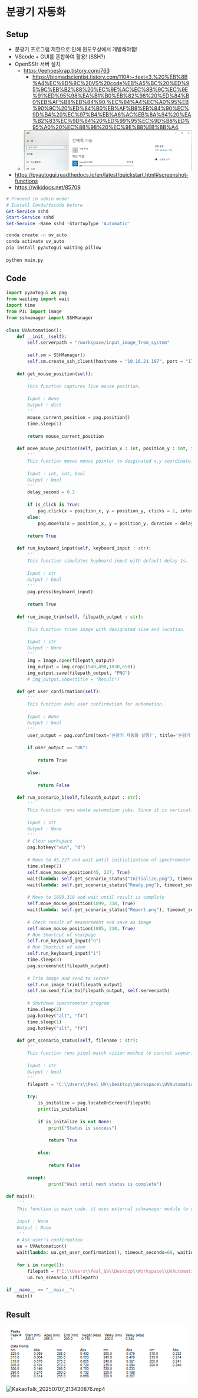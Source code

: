 # 분광기 자동화
## Setup
* 분광기 프로그램 제한으로 인해 윈도우상에서 개발해야함!
* VScode + GUI를 혼합하여 활용! (SSH?)
* OpenSSH 서버 설치
	* https://eehoeskrap.tistory.com/763
	  * https://biomadscientist.tistory.com/110#:~:text=3.%20%EB%8B%A4%EC%9D%8C%20VS%20code%EB%A5%BC%20%ED%95%9C%EB%B2%88%20%EC%9E%AC%EC%8B%9C%EC%9E%91%ED%95%98%EA%B1%B0%EB%82%98%20%ED%84%B0%EB%AF%B8%EB%84%90,%EC%84%A4%EC%A0%95%EB%90%9C%20%ED%84%B0%EB%AF%B8%EB%84%90%EC%9D%B4%20%EC%97%B4%EB%A6%AC%EB%8A%94%20%EA%B2%83%EC%9D%84%20%ED%99%95%EC%9D%B8%ED%95%A0%20%EC%88%98%20%EC%9E%88%EB%8B%A4.
	* ![Pasted image 20250707155152.png](https://github.com/coport-uni/UVAutomation/blob/main/Pasted%20image%2020250707155152.png)
* https://pyautogui.readthedocs.io/en/latest/quickstart.html#screenshot-functions
* https://wikidocs.net/85709

```powershell
# Proceed in admin mode!
# Install Conda/Vscode before
Get-Service sshd
Start-Service sshd
Set-Service -Name sshd -StartupType 'Automatic'
```

```cmd
conda create -n uv_auto
conda activate uv_auto
pip install pyautogui waiting pillow

python main.py
```
## Code
```python title=main.py
import pyautogui as pag
from waiting import wait
import time
from PIL import Image
from sshmanager import SSHManager

class UVAutomation():
    def __init__(self):
        self.serverpath = "/workspace/input_image_from_system"

        self.sm = SSHManager()
        self.sm.create_ssh_client(hostname = "10.16.21.197", port = "17042", username = "root", password = "pealauto")

    def get_mouse_position(self):
        '''
        This function captures live mouse position.

        Input : None
        Output : dict
        '''
        mouse_current_position = pag.position()
        time.sleep(1)

        return mouse_current_position

    def move_mouse_position(self, position_x : int, position_y : int, is_click : bool):
        '''
        This function moves mouse pointer to desginated x,y coordinate. Also it can click if is_click is True.

        Input : int, int, bool
        Output : bool
        '''
        delay_second = 0.2

        if is_click is True:
            pag.click(x = position_x, y = position_y, clicks = 2, interval = 0.2, button='left')
        else:
            pag.moveTo(x = position_x, y = position_y, duration = delay_second)

        return True
    
    def run_keyboard_input(self, keyboard_input : str):
        '''
        This function simulates keyboard input with default delay 1s. 

        Input : str
        Output : bool
        '''
        pag.press(keyboard_input)

        return True

    def run_image_trim(self, filepath_output : str):
        '''
        This function trims image with designated size and location. 

        Input : str
        Output : None
        '''
        img = Image.open(filepath_output)
        img_output = img.crop((540,490,1030,650))
        img_output.save(filepath_output, "PNG")
        # img_output.show(title = "Result")

    def get_user_confirmation(self):
        '''
        This function asks user confirmation for automation. 

        Input : None
        Output : bool
        '''
        user_output = pag.confirm(text='분광기 자동화 실행?', title='분광기 자동화 프로그램 V0.1', buttons=['OK', 'Cancel'])

        if user_output == "OK":

            return True

        else:

            return False

    def run_scenario_1(self,filepath_output : str):
        '''
        This function runs whole automation jobs. Since it is vertically long code. I add additionally comment for each section.

        Input : str
        Output : None
        '''
        # Clear workspace
        pag.hotkey("win", "d")
        
        # Move to 45,227 and wait until initialization of spectrometer is complete
        time.sleep(2)
        self.move_mouse_position(45, 227, True)
        wait(lambda: self.get_scenario_status("Initialize.png"), timeout_seconds=60, waiting_for="Start of initialization")
        wait(lambda: self.get_scenario_status("Ready.png"), timeout_seconds=60 * 5, waiting_for="Finish of initialization")

        # Move to 1899,318 and wait until result is complete
        self.move_mouse_position(1899, 318, True)
        wait(lambda: self.get_scenario_status("Report.png"), timeout_seconds=60 * 2, waiting_for="Finish of measurement")

        # Check result of measurement and save as image
        self.move_mouse_position(1885, 210, True)
        # Run Shortcut of nextpage
        self.run_keyboard_input("n")
        # Run Shortcut of zoom
        self.run_keyboard_input("i")
        time.sleep(3)
        pag.screenshot(filepath_output)

        # Trim image and send to server
        self.run_image_trim(filepath_output)
        self.sm.send_file_to(filepath_output, self.serverpath)

        # Shutdown spectrometer program
        time.sleep(2)
        pag.hotkey("alt", "f4")
        time.sleep(1)
        pag.hotkey("alt", "f4")
        
    def get_scenario_status(self, filename : str):
        '''
        This function runs pixel-match vision method to control scenario's automated flow.

        Input : str
        Output : bool
        '''
        filepath = "C:\\Users\\Peal_UV\\Desktop\\Workspace\\UVAutomation\\screenshot\\" + filename

        try:
            is_initalize = pag.locateOnScreen(filepath)
            print(is_initalize)

            if is_initalize is not None:
                print("Status is success") 

                return True

            else:

                return False

        except:
                print("Wait until next status is complete")

def main():
    '''
    This function is main code. it uses external sshmanager module to send image.

    Input : None
    Output : None
    '''
    # Ask user's confirmation
    ua = UVAutomation()
    wait(lambda: ua.get_user_confirmation(), timeout_seconds=60, waiting_for="Finish of comfirmation")

    for i in range(1):
        filepath = f"C:\\Users\\Peal_UV\\Desktop\\Workspace\\UVAutomation\\output\\data{i}.png"
        ua.run_scenario_1(filepath)

if __name__ == "__main__":
    main()   
```
##  Result
![data.png](https://github.com/coport-uni/UVAutomation/blob/main/output/data.png)
![KakaoTalk_20250707_213430876.mp4]()
